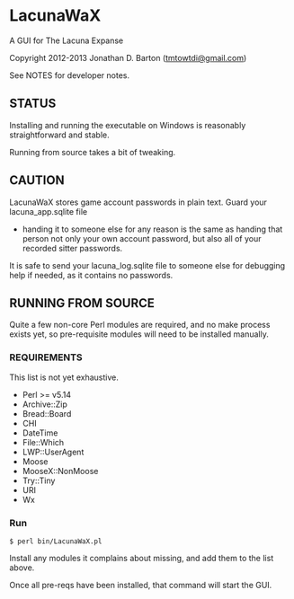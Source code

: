 LacunaWaX
=========

A GUI for The Lacuna Expanse

Copyright 2012-2013 Jonathan D. Barton (tmtowtdi@gmail.com)

See NOTES for developer notes.

STATUS
------
Installing and running the executable on Windows is reasonably straightforward and stable.

Running from source takes a bit of tweaking.

CAUTION
-------

LacunaWaX stores game account passwords in plain text.  Guard your lacuna\_app.sqlite file 
- handing it to someone else for any reason is the same as handing that person not only 
your own account password, but also all of your recorded sitter passwords.

It is safe to send your lacuna\_log.sqlite file to someone else for debugging help if 
needed, as it contains no passwords.

RUNNING FROM SOURCE
-------------------

Quite a few non-core Perl modules are required, and no make process exists yet, so 
pre-requisite modules will need to be installed manually.

### REQUIREMENTS

This list is not yet exhaustive.

* Perl >= v5.14
* Archive::Zip
* Bread::Board
* CHI
* DateTime
* File::Which
* LWP::UserAgent
* Moose
* MooseX::NonMoose
* Try::Tiny
* URI
* Wx

### Run
    $ perl bin/LacunaWaX.pl

Install any modules it complains about missing, and add them to the list above.

Once all pre-reqs have been installed, that command will start the GUI.

